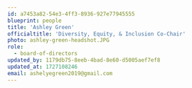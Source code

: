 ```yaml
---
id: a7453a82-54e3-4ff3-8936-927e77945555
blueprint: people
title: 'Ashley Green'
officialtitle: 'Diversity, Equity, & Inclusion Co-Chair'
photo: ashley-green-headshot.JPG
role:
  - board-of-directors
updated_by: 1179db75-8eeb-4bad-8e60-d5005aef7ef8
updated_at: 1727108246
email: ashelyegreen2019@gmail.com
---
```

